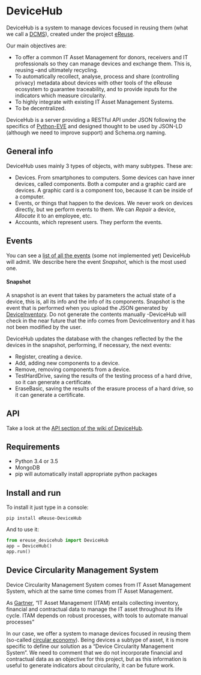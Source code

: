 # DeviceHub

DeviceHub is a system to manage devices focused in reusing them (what we call a [DCMS](#device-circularity-management-system)),
created under the project [eReuse](https://www.ereuse.org).

Our main objectives are:

* To offer a common IT Asset Management for donors, receivers and IT professionals so they can manage devices and exchange them.
This is, reusing –and ultimately recycling.
* To automatically recollect, analyse, process and share (controlling privacy) metadata about devices with other tools of the
eReuse ecosystem to guarantee traceability, and to provide inputs for the indicators which measure circularity.
* To highly integrate with existing IT Asset Management Systems.
* To be decentralized.

DeviceHub is a server providing a RESTful API under JSON following the specifics of [Python-EVE](http://python-eve.org/features.html)
and designed thought to be used by JSON-LD (although we need to improve support) and Schema.org naming.

## General info
DeviceHub uses mainly 3 types of objects, with many subtypes. These are:

- Devices. From smartphones to computers. Some devices can have inner devices, called components. Both a computer and
a graphic card are devices. A graphic card is a component too, because it can be inside of a computer.
- Events, or things that happen to the devices. We never work on devices directly, but we perform
events to them. We can *Repair* a device, *Allocate* it to an employee, etc.
- Accounts, which represent users. They perform the events.

## Events
You can see a [list of all the events](https://wiki.ereuse.org/arch:events) (some not implemented yet) DeviceHub will admit.
We describe here the event *Snapshot*, which is the most used one.

#### Snapshot
A snapshot is an event that takes by parameters the actual state of a device, this is,
all its info and the info of its components. Snapshot is the event that is performed when you upload the JSON generated
by [DeviceInventory](https://github.com/eReuse/device-inventory). Do not generate the contents manually -DeviceHub will check in the near future that the info comes from DeviceInventory
and it has not been modified by the user.

DeviceHub updates the database with the changes reflected by the the devices in the snapshot, performing, if necessary, the next events:

- Register, creating a device.
- Add, adding new components to a device.
- Remove, removing components from a device.
- TestHardDrive, saving the results of the testing process of a hard drive, so it can generate a certificate.
- EraseBasic, saving the results of the erasure process of a hard drive, so it can generate a certificate.

## API
Take a look at the [API section of the wiki of DeviceHub](https://github.com/eReuse/DeviceHub/wiki/API).

## Requirements
* Python 3.4 or 3.5
* MongoDB
* pip will automatically install appropriate python packages

## Install and run

To install it just type in a console:

``pip install eReuse-DeviceHub``

And to use it:

```python
from ereuse_devicehub import DeviceHub
app = DeviceHub()
app.run()
```

## Device Circularity Management System
Device Circularity Management System comes from IT Asset Management System, which at the same time comes from IT Asset Management.

As [Gartner](http://www.gartner.com/it-glossary/it-asset-management-itam), “IT Asset Management (ITAM) entails
collecting inventory, financial and contractual data to manage the IT asset throughout its life cycle.
ITAM depends on robust processes, with tools to automate manual processes”

In our case, we offer a system to manage devices focused in reusing them (so-called [circular economy](http://www.ellenmacarthurfoundation.org/circular-economy)).
Being devices a subtype of asset, it is more specific to define our solution as a “Device Circularity Management System”.
We need to comment that we do not incorporate financial and contractual data as an objective for this project,
but as this information is useful to generate indicators about circularity, it can be future work.
